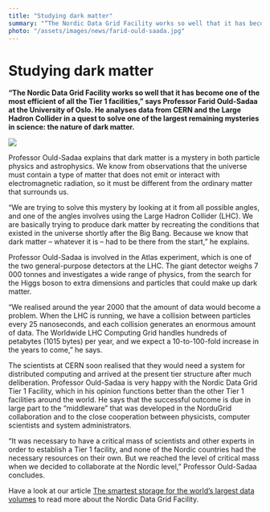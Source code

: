 ```yaml
---
title: "Studying dark matter"
summary: "“The Nordic Data Grid Facility works so well that it has become one of the most efficient of all the Tier 1 facilities,” says Professor Farid Ould-Sadaa at the University of Oslo. He analyses data from CERN and the Large Hadron Collider  in a quest to solve one of the largest remaining mysteries in science: the nature of dark matter."
photo: "/assets/images/news/farid-ould-saada.jpg"
---
```


# Studying dark matter

**“The Nordic Data Grid Facility works so well that it has become one of the most efficient of all the Tier 1 facilities,” says Professor Farid Ould-Sadaa at the University of Oslo. He analyses data from CERN and the Large Hadron Collider  in a quest to solve one of the largest remaining mysteries in science: the nature of dark matter.**

<a href="{% include baseurl %}/assets/images/news/farid-ould-saada.jpg">
<img class="smallpic" src="{% include baseurl %}/assets/images/news/farid-ould-saada.jpg">
</a>

Professor Ould-Sadaa explains that dark matter is a mystery in both particle physics and astrophysics. We know from observations that the universe must contain a type of matter that does not emit or interact with electromagnetic radiation, so it must be different from the ordinary matter that surrounds us.

“We are trying to solve this mystery by looking at it from all possible angles, and one of the angles involves using the Large Hadron Collider (LHC). We are basically trying to produce dark matter by recreating the conditions that existed in the universe shortly after the Big Bang. Because we know that dark matter – whatever it is – had to be there from the start,” he explains.

Professor Ould-Sadaa is involved in the Atlas experiment, which is one of the two general-purpose detectors at the LHC. The giant detector weighs 7 000 tonnes and investigates a wide range of physics, from the search for the Higgs boson to extra dimensions and particles that could make up dark matter.

“We realised around the year 2000 that the amount of data would become a problem. When the LHC is running, we have a collision between particles every 25 nanoseconds, and each collision generates an enormous amount of data. The Worldwide LHC Computing Grid handles hundreds of petabytes (1015 bytes) per year, and we expect a 10-to-100-fold increase in the years to come,” he says.

The scientists at CERN soon realised that they would need a system for distributed computing and arrived at the present tier structure after much deliberation. Professor Ould-Sadaa is very happy with the Nordic Data Grid Tier 1 Facility, which in his opinion functions better than the other Tier 1 facilities around the world. He says that the successful outcome is due in large part to the “middleware” that was developed in the NorduGrid collaboration and to the close cooperation between physicists, computer scientists and system administrators.

“It was necessary to have a critical mass of scientists and other experts in order to establish a Tier 1 facility, and none of the Nordic countries had the necessary resources on their own. But we reached the level of critical mass when we decided to collaborate at the Nordic level,” Professor Ould-Sadaa concludes.

Have a look at our article [The smartest storage for the world’s largest data volumes](../../../../2017/04/07/the-smartest-storage-for-the-worlds-largest-data-volumes) to read more about the Nordic Data Grid Facility.
